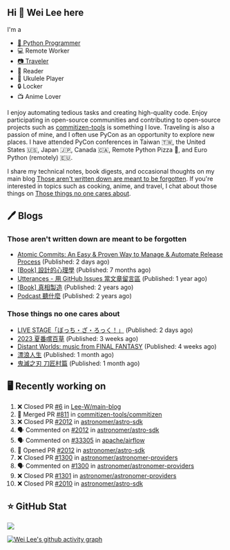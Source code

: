 ## Hi 👋 Wei Lee here

I'm a

* [🐍 Python Programmer](https://pycon-note.wei-lee.me/)
* 💻 Remote Worker
* [📷 Traveler](https://travlog.wei-lee.me/)
* 📖 Reader
* 🎵 Ukulele Player
* 🔒 Locker
* 📺 Anime Lover

I enjoy automating tedious tasks and creating high-quality code. Enjoy participating in open-source communities and contributing to open-source projects such as [commitizen-tools](https://github.com/commitizen-tools) is something I love. Traveling is also a passion of mine, and I often use PyCon as an opportunity to explore new places. I have attended PyCon conferences in Taiwan 🇹🇼, the United States 🇺🇸, Japan 🇯🇵, Canada 🇨🇦, Remote Python Pizza 🍕, and Euro Python (remotely) 🇪🇺.

I share my technical notes, book digests, and occasional thoughts on my main blog [Those aren't written down are meant to be forgotten](https://blog.wei-lee.me/). If you're interested in topics such as cooking, anime, and travel, I chat about those things on [Those things no one cares about](https://travlog.wei-lee.me/).

## 🖊️ Blogs

### Those aren't written down are meant to be forgotten

* [Atomic Commits: An Easy &amp; Proven Way to Manage &amp; Automate Release Process](https://blog.wei-lee.me/posts/tech/2023/08/atomic-commits-coscup-2023) (Published: 2 days ago)
* [[Book] 設計的心理學](https://blog.wei-lee.me/posts/book/2023/01/the-design-of-everyday-things) (Published: 7 months ago)
* [Utterances - 用 GitHub Issues 當文章留言區](https://blog.wei-lee.me/posts/tech/2022/02/use-github-issues-as-comment-system) (Published: 1 year ago)
* [[Book] 真相製造](https://blog.wei-lee.me/posts/book/2022/02/reality-is-business) (Published: 2 years ago)
* [Podcast 聽什麼](https://blog.wei-lee.me/posts/gossiping/2021/12/podcast-i-listen-to) (Published: 2 years ago)

### Those things no one cares about

* [LIVE STAGE「ぼっち・ざ・ろっく！」](https://travlog.wei-lee.me/posts/review/2023/08/btr-stage) (Published: 2 days ago)
* [2023 夏番嚐百草](https://travlog.wei-lee.me/posts/review/2023/07/what-i-will-watch-in-2023-summer) (Published: 3 weeks ago)
* [Distant Worlds: music from FINAL FANTASY](https://travlog.wei-lee.me/posts/review/2023/07/distant-worlds-music-from-FINAL-FANTASY) (Published: 4 weeks ago)
* [漂浪人生](https://travlog.wei-lee.me/posts/review/2023/07/Flee) (Published: 1 month ago)
* [鬼滅之刃 刀匠村篇](https://travlog.wei-lee.me/posts/review/2023/07/demon-slayer-to-the-swordsmith-village) (Published: 1 month ago)

## 🖥️ Recently working on

1. ❌ Closed PR [#6](https://github.com/Lee-W/main-blog/pull/6) in [Lee-W/main-blog](https://github.com/Lee-W/main-blog)
2. 🎉 Merged PR [#811](https://github.com/commitizen-tools/commitizen/pull/811) in [commitizen-tools/commitizen](https://github.com/commitizen-tools/commitizen)
3. ❌ Closed PR [#2012](https://github.com/astronomer/astro-sdk/pull/2012) in [astronomer/astro-sdk](https://github.com/astronomer/astro-sdk)
4. 🗣 Commented on [#2012](https://github.com/astronomer/astro-sdk/issues/2012) in [astronomer/astro-sdk](https://github.com/astronomer/astro-sdk)
5. 🗣 Commented on [#33305](https://github.com/apache/airflow/issues/33305) in [apache/airflow](https://github.com/apache/airflow)
6. 💪 Opened PR [#2012](https://github.com/astronomer/astro-sdk/pull/2012) in [astronomer/astro-sdk](https://github.com/astronomer/astro-sdk)
7. ❌ Closed PR [#1300](https://github.com/astronomer/astronomer-providers/pull/1300) in [astronomer/astronomer-providers](https://github.com/astronomer/astronomer-providers)
8. 🗣 Commented on [#1300](https://github.com/astronomer/astronomer-providers/issues/1300) in [astronomer/astronomer-providers](https://github.com/astronomer/astronomer-providers)
9. ❌ Closed PR [#1301](https://github.com/astronomer/astronomer-providers/pull/1301) in [astronomer/astronomer-providers](https://github.com/astronomer/astronomer-providers)
10. ❌ Closed PR [#2010](https://github.com/astronomer/astro-sdk/pull/2010) in [astronomer/astro-sdk](https://github.com/astronomer/astro-sdk)


## ⭐ GitHub Stat
[![](https://github-readme-stats.vercel.app/api?username=Lee-W&show_icons=true&hide_title=true&cache_seconds=86400)](https://github.com/anuraghazra/github-readme-stats)

[![Wei Lee's github activity graph](https://github-readme-activity-graph.vercel.app/graph?username=Lee-W&theme=dracula)](https://github.com/ashutosh00710/github-readme-activity-graph)
